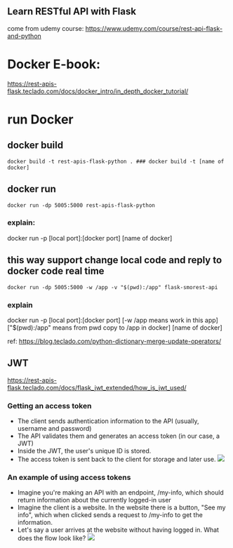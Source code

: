 ## Learn RESTful API with Flask 
come from udemy course:
https://www.udemy.com/course/rest-api-flask-and-python

# Docker E-book:
https://rest-apis-flask.teclado.com/docs/docker_intro/in_depth_docker_tutorial/

# run Docker
 
## docker build
```
docker build -t rest-apis-flask-python . ### docker build -t [name of docker]
```

## docker run
```
docker run -dp 5005:5000 rest-apis-flask-python   
```
### explain:
docker run -p [local port]:[docker port] [name of docker]

## this way support change local code and reply to docker code real time 
```
docker run -dp 5005:5000 -w /app -v "$(pwd):/app" flask-smorest-api
```
### explain
docker run -p [local port]:[docker port] [-w /app means work in this app] ["$(pwd):/app" means from pwd copy to /app in docker] [name of docker]

ref: https://blog.teclado.com/python-dictionary-merge-update-operators/

## JWT
https://rest-apis-flask.teclado.com/docs/flask_jwt_extended/how_is_jwt_used/
### Getting an access token
* The client sends authentication information to the API (usually, username and password)
* The API validates them and generates an access token (in our case, a JWT)
* Inside the JWT, the user's unique ID is stored.
* The access token is sent back to the client for storage and later use.
![](https://i.imgur.com/Y5MtiRK.png)
  
### An example of using access tokens
* Imagine you're making an API with an endpoint, /my-info, which should return information about the currently logged-in user
* Imagine the client is a website. In the website there is a button, "See my info", which when clicked sends a request to /my-info to get the information.
* Let's say a user arrives at the website without having logged in. What does the flow look like?
![](https://rest-apis-flask.teclado.com/assets/images/my-info-flow.drawio-e9ca9f4a6cb7789c88884321fdcdcba8.png)